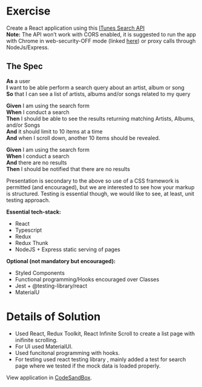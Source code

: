 # Exercise
Create a React application using this [ITunes Search API](https://developer.apple.com/library/archive/documentation/AudioVideo/Conceptual/iTuneSearchAPI/Searching.html#//apple_ref/doc/uid/TP40017632-CH5-SW1)\
**Note:** The API won’t work with CORS enabled, it is suggested to run the app with Chrome in web-security-OFF mode (linked [here](https://alfilatov.com/posts/run-chrome-without-cors/)) or proxy calls through NodeJs/Express.
## The Spec
  **As** a user\
  **I** want to be able perform a search query about an artist, album or song\
  **So** that I can see a list of artists, albums and/or songs related to my query

**Given** I am using the search form\
**When** I conduct a search\
**Then** I should be able to see the results returning matching Artists, Albums, and/or Songs\
**And** it should limit to 10 items at a time\
**And** when I scroll down, another 10 items should be revealed.

**Given** I am using the search form\
**When** I conduct a search\
**And** there are no results\
**Then** I should be notified that there are no results

Presentation is secondary to the above so use of a CSS framework is permitted (and encouraged), but we are 
interested to see how your markup is structured.
Testing is essential though, we would like to see, at least, unit testing approach.

**Essential tech-stack:**

- React
- Typescript
- Redux
- Redux Thunk
- NodeJS + Express static serving of pages

**Optional (not mandatory but encouraged):**

- Styled Components
- Functional programming/Hooks encouraged over Classes
- Jest + @testing-library/react
- MaterialU

# Details of Solution
- Used React, Redux Toolkit, React Infinite Scroll to create a list page with inifinite scrolling.
- For UI used MaterialUI.
- Used funcitonal programming with hooks.
- For testing used react testing library , mainly added a test for search page where we tested if the mock data is loaded properly.

View application in [CodeSandBox](https://codesandbox.io/p/github/rameshrajappan/iTunesSearchDemo/main).
